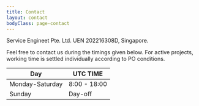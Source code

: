 ```yaml
---
title: Contact
layout: contact
bodyClass: page-contact
---
```


Service Engineet Pte. Ltd. UEN 202216308D, Singapore.

Feel free to contact us during the timings given below.
For active projects, working time is settled individually according to PO conditions.

| Day       | UTC TIME        |
| --------- | --------------- |
| Monday-Saturday | 8:00 - 18:00 |
| Sunday | Day-off         |
